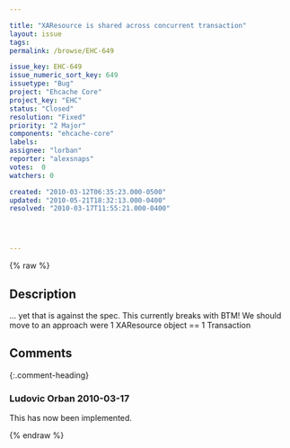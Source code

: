 ```yaml
---

title: "XAResource is shared across concurrent transaction"
layout: issue
tags: 
permalink: /browse/EHC-649

issue_key: EHC-649
issue_numeric_sort_key: 649
issuetype: "Bug"
project: "Ehcache Core"
project_key: "EHC"
status: "Closed"
resolution: "Fixed"
priority: "2 Major"
components: "ehcache-core"
labels: 
assignee: "lorban"
reporter: "alexsnaps"
votes:  0
watchers: 0

created: "2010-03-12T06:35:23.000-0500"
updated: "2010-05-21T18:32:13.000-0400"
resolved: "2010-03-17T11:55:21.000-0400"




---
```


{% raw %}

## Description

<div markdown="1" class="description">

... yet that is against the spec. This currently breaks with BTM!
We should move to an approach were 1 XAResource object == 1 Transaction

</div>

## Comments


{:.comment-heading}
### **Ludovic Orban** <span class="date">2010-03-17</span>

<div markdown="1" class="comment">

This has now been implemented.

</div>



{% endraw %}
